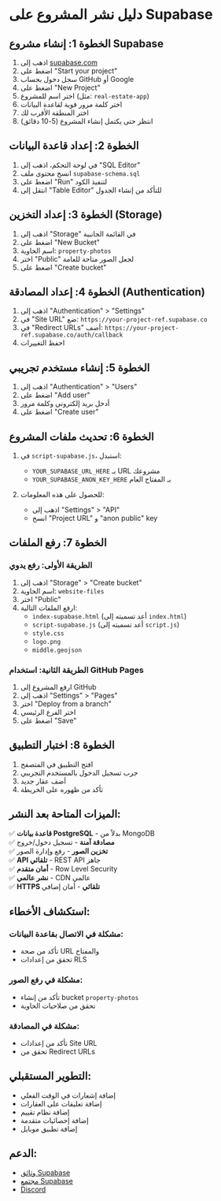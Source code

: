 # دليل نشر المشروع على Supabase

## الخطوة 1: إنشاء مشروع Supabase

1. اذهب إلى [supabase.com](https://supabase.com)
2. اضغط على "Start your project"
3. سجل دخول بحساب GitHub أو Google
4. اضغط على "New Project"
5. اختر اسم للمشروع (مثل: `real-estate-app`)
6. اختر كلمة مرور قوية لقاعدة البيانات
7. اختر المنطقة الأقرب لك
8. انتظر حتى يكتمل إنشاء المشروع (5-10 دقائق)

## الخطوة 2: إعداد قاعدة البيانات

1. في لوحة التحكم، اذهب إلى "SQL Editor"
2. انسخ محتوى ملف `supabase-schema.sql`
3. اضغط على "Run" لتنفيذ الكود
4. انتقل إلى "Table Editor" للتأكد من إنشاء الجدول

## الخطوة 3: إعداد التخزين (Storage)

1. اذهب إلى "Storage" في القائمة الجانبية
2. اضغط على "New Bucket"
3. اسم الحاوية: `property-photos`
4. اختر "Public" لجعل الصور متاحة للعامة
5. اضغط على "Create bucket"

## الخطوة 4: إعداد المصادقة (Authentication)

1. اذهب إلى "Authentication" > "Settings"
2. في "Site URL" ضع: `https://your-project-ref.supabase.co`
3. في "Redirect URLs" أضف: `https://your-project-ref.supabase.co/auth/callback`
4. احفظ التغييرات

## الخطوة 5: إنشاء مستخدم تجريبي

1. اذهب إلى "Authentication" > "Users"
2. اضغط على "Add user"
3. أدخل بريد إلكتروني وكلمة مرور
4. اضغط على "Create user"

## الخطوة 6: تحديث ملفات المشروع

1. في `script-supabase.js`، استبدل:
   - `YOUR_SUPABASE_URL_HERE` بـ URL مشروعك
   - `YOUR_SUPABASE_ANON_KEY_HERE` بـ المفتاح العام

2. للحصول على هذه المعلومات:
   - اذهب إلى "Settings" > "API"
   - انسخ "Project URL" و "anon public" key

## الخطوة 7: رفع الملفات

### الطريقة الأولى: رفع يدوي
1. اذهب إلى "Storage" > "Create bucket"
2. اسم الحاوية: `website-files`
3. اختر "Public"
4. ارفع الملفات التالية:
   - `index-supabase.html` (أعد تسميته إلى `index.html`)
   - `script-supabase.js` (أعد تسميته إلى `script.js`)
   - `style.css`
   - `logo.png`
   - `middle.geojson`

### الطريقة الثانية: استخدام GitHub Pages
1. ارفع المشروع إلى GitHub
2. اذهب إلى "Settings" > "Pages"
3. اختر "Deploy from a branch"
4. اختر الفرع الرئيسي
5. اضغط على "Save"

## الخطوة 8: اختبار التطبيق

1. افتح التطبيق في المتصفح
2. جرب تسجيل الدخول بالمستخدم التجريبي
3. أضف عقار جديد
4. تأكد من ظهوره على الخريطة

## الميزات المتاحة بعد النشر:

✅ **قاعدة بيانات PostgreSQL** - بدلاً من MongoDB  
✅ **مصادقة آمنة** - تسجيل دخول/خروج  
✅ **تخزين الصور** - رفع وإدارة الصور  
✅ **API تلقائي** - REST API جاهز  
✅ **أمان متقدم** - Row Level Security  
✅ **نشر عالمي** - CDN عالمي  
✅ **HTTPS تلقائي** - أمان إضافي  

## استكشاف الأخطاء:

### مشكلة في الاتصال بقاعدة البيانات:
- تأكد من صحة URL والمفتاح
- تحقق من إعدادات RLS

### مشكلة في رفع الصور:
- تأكد من إنشاء bucket `property-photos`
- تحقق من صلاحيات الحاوية

### مشكلة في المصادقة:
- تأكد من إعدادات Site URL
- تحقق من Redirect URLs

## التطوير المستقبلي:

- إضافة إشعارات في الوقت الفعلي
- إضافة تعليقات على العقارات
- إضافة نظام تقييم
- إضافة إحصائيات متقدمة
- إضافة تطبيق موبايل

## الدعم:

- [وثائق Supabase](https://supabase.com/docs)
- [مجتمع Supabase](https://github.com/supabase/supabase/discussions)
- [Discord](https://discord.supabase.com)
